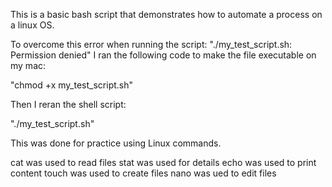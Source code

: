 This is a basic bash script that demonstrates how to automate a process on a linux OS.

To overcome this error when running the script: "./my_test_script.sh: Permission denied" I ran the following code to make the file executable on my 
mac:

"chmod +x my_test_script.sh"

Then I reran the shell script:

"./my_test_script.sh"


This was done for practice using Linux commands.

cat was used to read files
stat was used for details
echo was used to print content
touch was used to create files
nano was ued to edit files

